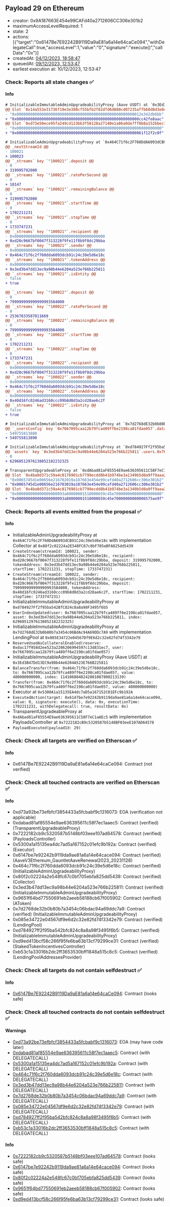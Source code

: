 ## Payload 29 on Ethereum

- creator: 0x9A187663E454e99CAFd40a2712606CC306e301b2
- maximumAccessLevelRequired: 1
- state: 2
- actions: [{"target":"0x6147Be7E92242B9119Da9aE81a6a14e64caCe094","withDelegateCall":true,"accessLevel":1,"value":"0","signature":"execute()","callData":"0x"}]
- createdAt: [04/12/2023, 18:58:47](https://etherscan.io/tx/0x0e92e630b35a48dea902a6a96795150259f76b7e3827a4a634144d9c3b0850e3)
- queuedAt: [09/12/2023, 12:53:47](https://etherscan.io/tx/0x05433d282b679d1697eee4314cdea838162a64eb3be3fcf58d4e6bb55d41f7e7)
- earliest execution at: 10/12/2023, 12:53:47

### Check: Reports all state changes :white_check_mark:

#### Info


```diff
# InitializableImmutableAdminUpgradeabilityProxy (Aave USDT) at `0x3Ed3B47Dd13EC9a98b44e6204A523E766B225811`
@@ Slot `0x14a553e31736f19e3e380cf55bfb2f82dfd6d880cd07235affb68d8d3e0cac4d` @@
- "0x0000000000000000000000000000000000000000000000000000012e342db6bb"
+ "0x000000000000000000000000000000000000000000000000000000cc42fe8aac"
@@ Slot `0xd73e50ece95fa249cd123bb3f58128a27140e1a86a0de7ff0b8a152bbec731ce` @@
- "0x0000000000000000000000000000000000000000000000000000000000000000"
+ "0x00000000000000000000000000000000000000000000000000000061f12f2c0f"
```

```diff
# InitializableAdminUpgradeabilityProxy at `0x464C71f6c2F760DdA6093dCB91C24c39e5d6e18c` with implementation Collector at `0x80f2c02224a2E548FC67c0bF705eBFA825dd5439`
@@ _nextStreamId @@
- 100021
+ 100023
@@ `_streams` key `"100021"`.deposit @@
- 0
+ 319995792000
@@ `_streams` key `"100021"`.ratePerSecond @@
- 0
+ 10147
@@ `_streams` key `"100021"`.remainingBalance @@
- 0
+ 319995792000
@@ `_streams` key `"100021"`.startTime @@
- 0
+ 1702211231
@@ `_streams` key `"100021"`.stopTime @@
- 0
+ 1733747231
@@ `_streams` key `"100021"`.recipient @@
- 0x0000000000000000000000000000000000000000
+ 0xd20c9667bf0047f313228f9fe11f8b9f8dc29bba
@@ `_streams` key `"100021"`.sender @@
- 0x0000000000000000000000000000000000000000
+ 0x464c71f6c2f760dda6093dcb91c24c39e5d6e18c
@@ `_streams` key `"100021"`.tokenAddress @@
- 0x0000000000000000000000000000000000000000
+ 0x3ed3b47dd13ec9a98b44e6204a523e766b225811
@@ `_streams` key `"100021"`.isEntity @@
- false
+ true

@@ `_streams` key `"100022"`.deposit @@
- 0
+ 799999999999999993584000
@@ `_streams` key `"100022"`.ratePerSecond @@
- 0
+ 25367833587011669
@@ `_streams` key `"100022"`.remainingBalance @@
- 0
+ 799999999999999993584000
@@ `_streams` key `"100022"`.startTime @@
- 0
+ 1702211231
@@ `_streams` key `"100022"`.stopTime @@
- 0
+ 1733747231
@@ `_streams` key `"100022"`.recipient @@
- 0x0000000000000000000000000000000000000000
+ 0xd20c9667bf0047f313228f9fe11f8b9f8dc29bba
@@ `_streams` key `"100022"`.sender @@
- 0x0000000000000000000000000000000000000000
+ 0x464c71f6c2f760dda6093dcb91c24c39e5d6e18c
@@ `_streams` key `"100022"`.tokenAddress @@
- 0x0000000000000000000000000000000000000000
+ 0x40d16fc0246ad3160ccc09b8d0d3a2cd28ae6c2f
@@ `_streams` key `"100022"`.isEntity @@
- false
+ true

```

```diff
# InitializableImmutableAdminUpgradeabilityProxy at `0x7d2768dE32b0b80b7a3454c06BdAc94A69DDc7A9` with implementation LendingPool at `0x085E34722e04567Df9E6d2c32e82fd74f3342e79`
@@ `_usersConfig` key `0x7667095caa12b79fca489ff6e2198ca01fdae057`.data @@
- 549755813888
+ 549755813890

```

```diff
# InitializableImmutableAdminUpgradeabilityProxy at `0xd784927Ff2f95ba542BfC824c8a8a98F3495f6b5`
@@ `assets` key `0x3ed3b47dd13ec9a98b44e6204a523e766b225811`.users.0x7667095caa12b79fca489ff6e2198ca01fdae057 @@
- 0
+ 62960512976138052182232325

```

```diff
# TransparentUpgradeableProxy at `0xdAbad81aF85554E9ae636395611C58F7eC1aAEc5` with implementation PayloadsController at `0x7222182cB9c5320587b5148BF03eeE107AD64578`
@@ Slot `0x4ba0d371c59a4c8176901cb7799ecdd8b41b974be3a1349b5d0a9ff9aaa230d9` @@
- "0x0065745d1e00656e216702019a187663e454e99cafd40a2712606cc306e301b2"
+ "0x0065745d1e00656e216703019a187663e454e99cafd40a2712606cc306e301b2"
@@ Slot `0x4ba0d371c59a4c8176901cb7799ecdd8b41b974be3a1349b5d0a9ff9aaa230da` @@
- "0x000000000000000000093a80000001518000659c45e700000000000000000000"
+ "0x000000000000000000093a80000001518000659c45e70000000000006575ae9f"
```


### Check: Reports all events emitted from the proposal :white_check_mark:

#### Info

- InitializableAdminUpgradeabilityProxy at `0x464C71f6c2F760DdA6093dCB91C24c39e5d6e18c` with implementation Collector at `0x80f2c02224a2E548FC67c0bF705eBFA825dd5439`
- `CreateStream(streamId: 100021, sender: 0x464c71f6c2f760dda6093dcb91c24c39e5d6e18c, recipient: 0xd20c9667bf0047f313228f9fe11f8b9f8dc29bba, deposit: 319995792000, tokenAddress: 0x3ed3b47dd13ec9a98b44e6204a523e766b225811, startTime: 1702211231, stopTime: 1733747231)`
- `CreateStream(streamId: 100022, sender: 0x464c71f6c2f760dda6093dcb91c24c39e5d6e18c, recipient: 0xd20c9667bf0047f313228f9fe11f8b9f8dc29bba, deposit: 799999999999999993584000, tokenAddress: 0x40d16fc0246ad3160ccc09b8d0d3a2cd28ae6c2f, startTime: 1702211231, stopTime: 1733747231)`
- InitializableImmutableAdminUpgradeabilityProxy at `0xd784927Ff2f95ba542BfC824c8a8a98F3495f6b5`
- `UserIndexUpdated(user: 0x7667095caa12b79fca489ff6e2198ca01fdae057, asset: 0x3ed3b47dd13ec9a98b44e6204a523e766b225811, index: 62960512976138052182232325)`
- InitializableImmutableAdminUpgradeabilityProxy at `0x7d2768dE32b0b80b7a3454c06BdAc94A69DDc7A9` with implementation LendingPool at `0x085E34722e04567Df9E6d2c32e82fd74f3342e79`
- `ReserveUsedAsCollateralEnabled(reserve: 0xdac17f958d2ee523a2206206994597c13d831ec7, user: 0x7667095caa12b79fca489ff6e2198ca01fdae057)`
- InitializableImmutableAdminUpgradeabilityProxy (Aave USDT) at `0x3Ed3B47Dd13EC9a98b44e6204A523E766B225811`
- `BalanceTransfer(from: 0x464c71f6c2f760dda6093dcb91c24c39e5d6e18c, to: 0x7667095caa12b79fca489ff6e2198ca01fdae057, value: 480000000000, index: 1141068848242801087800213139)`
- `Transfer(from: 0x464c71f6c2f760dda6093dcb91c24c39e5d6e18c, to: 0x7667095caa12b79fca489ff6e2198ca01fdae057, value: 480000000000)`
- Executor at `0x5300A1a15135EA4dc7aD5a167152C01EFc9b192A`
- `ExecutedAction(target: 0x6147be7e92242b9119da9ae81a6a14e64cace094, value: 0, signature: execute(), data: 0x, executionTime: 1702211231, withDelegatecall: true, resultData: 0x)`
- TransparentUpgradeableProxy at `0xdAbad81aF85554E9ae636395611C58F7eC1aAEc5` with implementation PayloadsController at `0x7222182cB9c5320587b5148BF03eeE107AD64578`
- `PayloadExecuted(payloadId: 29)`

### Check: Check all targets are verified on Etherscan :white_check_mark:

#### Info

- 0x6147Be7E92242B9119Da9aE81a6a14e64caCe094: Contract (not verified)

### Check: Check all touched contracts are verified on Etherscan :white_check_mark:

#### Info

- 0xd73a92be73efbfcf3854433a5fcbabf9c1316073: EOA (verification not applicable)
- 0xdabad81af85554e9ae636395611c58f7ec1aaec5: Contract (verified) (TransparentUpgradeableProxy)
- 0x7222182cb9c5320587b5148bf03eee107ad64578: Contract (verified) (PayloadsController)
- 0x5300a1a15135ea4dc7ad5a167152c01efc9b192a: Contract (verified) (Executor)
- 0x6147be7e92242b9119da9ae81a6a14e64cace094: Contract (verified) (AaveV3Ethereum_GauntletAaveRenewal2023_20231128)
- 0x464c71f6c2f760dda6093dcb91c24c39e5d6e18c: Contract (verified) (InitializableAdminUpgradeabilityProxy)
- 0x80f2c02224a2e548fc67c0bf705ebfa825dd5439: Contract (verified) (Collector)
- 0x3ed3b47dd13ec9a98b44e6204a523e766b225811: Contract (verified) (InitializableImmutableAdminUpgradeabilityProxy)
- 0x9651f64bd77550691eb2aeeb58188cb67f005902: Contract (verified) (AToken)
- 0x7d2768de32b0b80b7a3454c06bdac94a69ddc7a9: Contract (verified) (InitializableImmutableAdminUpgradeabilityProxy)
- 0x085e34722e04567df9e6d2c32e82fd74f3342e79: Contract (verified) (LendingPool)
- 0xd784927ff2f95ba542bfc824c8a8a98f3495f6b5: Contract (verified) (InitializableImmutableAdminUpgradeabilityProxy)
- 0xd9ed413bcf58c266f95fe6ba63b13cf79299ce31: Contract (verified) (StakedTokenIncentivesController)
- 0xb53c1a33016b2dc2ff3653530bff1848a515c8c5: Contract (verified) (LendingPoolAddressesProvider)

### Check: Check all targets do not contain selfdestruct :white_check_mark:

#### Info

- [0x6147Be7E92242B9119Da9aE81a6a14e64caCe094](https://etherscan.io/address/0x6147Be7E92242B9119Da9aE81a6a14e64caCe094): Contract (looks safe)

### Check: Check all touched contracts do not contain selfdestruct :white_check_mark:

#### Warnings

- [0xd73a92be73efbfcf3854433a5fcbabf9c1316073](https://etherscan.io/address/0xd73a92be73efbfcf3854433a5fcbabf9c1316073): EOA (may have code later)
- [0xdabad81af85554e9ae636395611c58f7ec1aaec5](https://etherscan.io/address/0xdabad81af85554e9ae636395611c58f7ec1aaec5): Contract (with DELEGATECALL)
- [0x5300a1a15135ea4dc7ad5a167152c01efc9b192a](https://etherscan.io/address/0x5300a1a15135ea4dc7ad5a167152c01efc9b192a): Contract (with DELEGATECALL)
- [0x464c71f6c2f760dda6093dcb91c24c39e5d6e18c](https://etherscan.io/address/0x464c71f6c2f760dda6093dcb91c24c39e5d6e18c): Contract (with DELEGATECALL)
- [0x3ed3b47dd13ec9a98b44e6204a523e766b225811](https://etherscan.io/address/0x3ed3b47dd13ec9a98b44e6204a523e766b225811): Contract (with DELEGATECALL)
- [0x7d2768de32b0b80b7a3454c06bdac94a69ddc7a9](https://etherscan.io/address/0x7d2768de32b0b80b7a3454c06bdac94a69ddc7a9): Contract (with DELEGATECALL)
- [0x085e34722e04567df9e6d2c32e82fd74f3342e79](https://etherscan.io/address/0x085e34722e04567df9e6d2c32e82fd74f3342e79): Contract (with DELEGATECALL)
- [0xd784927ff2f95ba542bfc824c8a8a98f3495f6b5](https://etherscan.io/address/0xd784927ff2f95ba542bfc824c8a8a98f3495f6b5): Contract (with DELEGATECALL)
- [0xb53c1a33016b2dc2ff3653530bff1848a515c8c5](https://etherscan.io/address/0xb53c1a33016b2dc2ff3653530bff1848a515c8c5): Contract (with DELEGATECALL)

#### Info

- [0x7222182cb9c5320587b5148bf03eee107ad64578](https://etherscan.io/address/0x7222182cb9c5320587b5148bf03eee107ad64578): Contract (looks safe)
- [0x6147be7e92242b9119da9ae81a6a14e64cace094](https://etherscan.io/address/0x6147be7e92242b9119da9ae81a6a14e64cace094): Contract (looks safe)
- [0x80f2c02224a2e548fc67c0bf705ebfa825dd5439](https://etherscan.io/address/0x80f2c02224a2e548fc67c0bf705ebfa825dd5439): Contract (looks safe)
- [0x9651f64bd77550691eb2aeeb58188cb67f005902](https://etherscan.io/address/0x9651f64bd77550691eb2aeeb58188cb67f005902): Contract (looks safe)
- [0xd9ed413bcf58c266f95fe6ba63b13cf79299ce31](https://etherscan.io/address/0xd9ed413bcf58c266f95fe6ba63b13cf79299ce31): Contract (looks safe)

